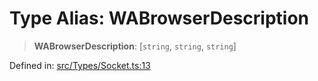 # Type Alias: WABrowserDescription

> **WABrowserDescription**: \[`string`, `string`, `string`\]

Defined in: [src/Types/Socket.ts:13](https://github.com/Fokusdotid/Baileys/blob/3533fb5d5a1e97f0cc8384505a121b389a346518/src/Types/Socket.ts#L13)
